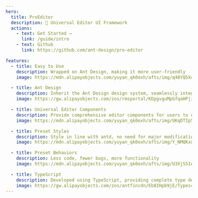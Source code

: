 ```yaml
---
hero:
  title: ProEditor
  description: 🌟 Universal Editor UI Framework
  actions:
    - text: Get Started →
      link: /guide/intro
    - text: Github
      link: https://github.com/ant-design/pro-editor

features:
  - title: Easy to Use
    description: Wrapped on Ant Design, making it more user-friendly
    image: https://mdn.alipayobjects.com/yuyan_qk0oxh/afts/img/q48YQ5X4ytAAAAAAAAAAAAAAFl94AQBr

  - title: Ant Design
    description: Inherit the Ant Design design system, seamlessly integrate with antd projects
    image: https://gw.alipayobjects.com/zos/rmsportal/KDpgvguMpGfqaHPjicRK.svg

  - title: Universal Editor Components
    description: Provide comprehensive editor components for users to customize their own editors
    image: https://mdn.alipayobjects.com/yuyan_qk0oxh/afts/img/UKqDTIp55HYAAAAAAAAAAAAAFl94AQBr

  - title: Preset Styles
    description: Style in line with antd, no need for major modifications, naturally integrated, default user-friendly theme system
    image: https://mdn.alipayobjects.com/yuyan_qk0oxh/afts/img/Y_NMQKxw7OgAAAAAAAAAAAAAFl94AQBr

  - title: Preset Behaviors
    description: Less code, fewer bugs, more functionality
    image: https://mdn.alipayobjects.com/yuyan_qk0oxh/afts/img/U3XjS5IA1tUAAAAAAAAAAAAAFl94AQBr

  - title: TypeScript
    description: Developed using TypeScript, providing complete type definition files, no need to frequently visit the official website
    image: https://gw.alipayobjects.com/zos/antfincdn/Eb8IHpb9jE/Typescript_logo_2020.svg
---
```

